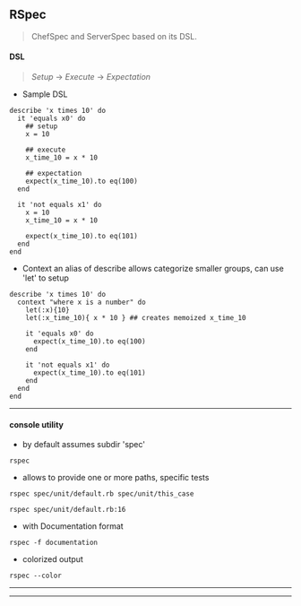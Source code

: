 ## RSpec

> ChefSpec and ServerSpec based on its DSL.

#### DSL

> _Setup_ -> _Execute_ -> _Expectation_

* Sample DSL

```
describe 'x times 10' do
  it 'equals x0' do
    ## setup
    x = 10

    ## execute
    x_time_10 = x * 10

    ## expectation
    expect(x_time_10).to eq(100)
  end

  it 'not equals x1' do
    x = 10
    x_time_10 = x * 10

    expect(x_time_10).to eq(101)
  end
end
```

* Context an alias of describe allows categorize smaller groups, can use 'let' to setup

```
describe 'x times 10' do
  context "where x is a number" do
    let(:x){10}
    let(:x_time_10){ x * 10 } ## creates memoized x_time_10

    it 'equals x0' do
      expect(x_time_10).to eq(100)
    end

    it 'not equals x1' do
      expect(x_time_10).to eq(101)
    end
  end
end
```

---

#### console utility

* by default assumes subdir 'spec'
```
rspec
```

* allows to provide one or more paths, specific tests
```
rspec spec/unit/default.rb spec/unit/this_case

rspec spec/unit/default.rb:16
```

* with Documentation format
```
rspec -f documentation
```

* colorized output
```
rspec --color
```

---
---
